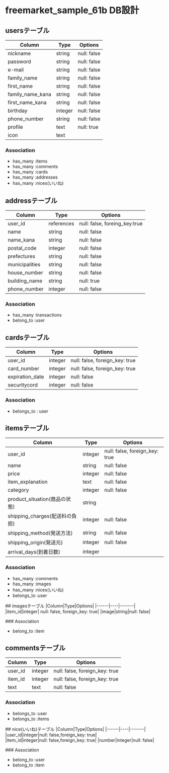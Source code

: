 # freemarket_sample_61b DB設計

## usersテーブル
|Column|Type|Options|
|------|----|-------|
|nickname|string|null: false|
|password|string|null: false|
|e-mail|string|null: false|
|family_name|string|null: false|
|first_name|string|null: false|
|family_name_kana|string|null: false|
|first_name_kana|string|null: false|
|birthday|integer|null: false|
|phone_number|string|null: false| 
|profile|text|null: true|
|icon|text|       |

### Association 
- has_many :items
- has_many :comments
- has_many :cards
- has_many :addresses
- has_many :nices(いいね)

## addressテーブル
|Column|Type|Options|
|------|----|-------|
|user_id|references|null: false, foreing_key:true|
|name|string|null: false| 
|name_kana|string|null: false| 
|postal_code|integer|null: false|
|prefectures|string|null: false|
|municipalities|string|null: false|
|house_number|string|null: false|
|building_name|string|null: true|
|phone_number|integer|null: false| 

### Association
- has_many :transactions
- belong_to :user

## cardsテーブル
|Column|Type|Options|
|------|----|-------|
|user_id|integer|null: false, foreign_key: true|
|card_number|integer|null: false, foreign_key: true|
|expiration_date|integer|null: false| 
|securitycord|integer|null: false| 

### Association
- belongs_to : user

## itemsテーブル
|Column|Type|Options|
|------|----|-------|
|user_id|integer|null: false, foreign_key: true|
|name|string|null: false|
|price|integer|null: false|
|item_explanation|text|null: false|
|category|integer|null: false| 
|product_situation(商品の状態)|string|| 
|shipping_charges(配送料の負担)|integer|null: false| 
|shipping_method(発送方法)|string|null: false|
|shipping_origin(発送元)|integer|null: false| 
|arrival_days(到着日数)|integer|| 

### Association
- has_many :comments
- has_many :images
- has_many :nices(いいね)
- belongs_to :user

## imagesテーブル
|Column|Type|Options| 
|------|----|-------| 
|item_id|integer| null: false, foreign_key: true| 
|image|string|null: false| 

### Association
- belong_to :item

## commentsテーブル
|Column|Type|Options|
|------|----|-------|
|user_id|integer|null: false, foreign_key: true|
|item_id|integer|null: false, foreign_key: true|
|text|text|null: false|

### Association
- belongs_to :user
- belongs_to :items

## nice(いいね)テーブル
|Column|Type|Options|
|------|----|-------|
|user_id|integer|null: false,foreign_key: true|
|item_id|integer|null: false,foreign_key: true|
|number|integer|null: false|

### Association
- belong_to :user
- belong_to :item
